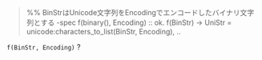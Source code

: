 > %% BinStrはUnicode文字列をEncodingでエンコードしたバイナリ文字列とする
> -spec f(binary(), Encoding) :: ok.
> f(BinStr) ->
>   UniStr = unicode:characters_to_list(BinStr, Encoding),
>   ..

`f(BinStr, Encoding)` ?
